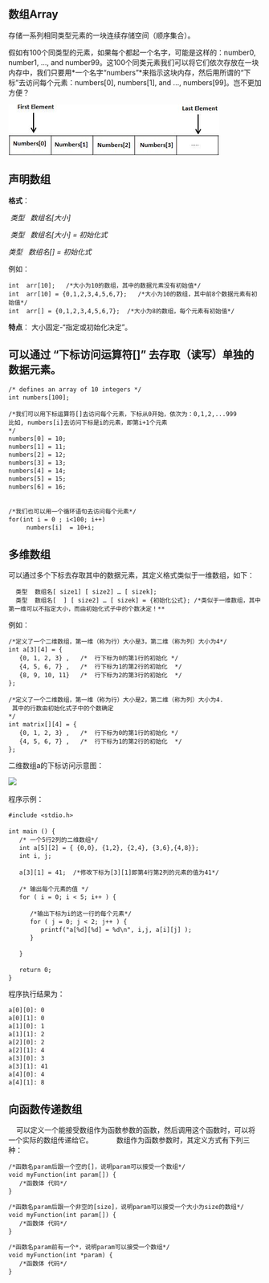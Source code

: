 ## 数组Array

存储一系列相同类型元素的一块连续存储空间（顺序集合）。

假如有100个同类型的元素，如果每个都起一个名字，可能是这样的：number0, number1, ..., and number99。这100个同类元素我们可以将它们依次存放在一块内存中，我们只要用*一个名字“numbers”*来指示这块内存，然后用所谓的“下标”去访问每个元素：numbers[0], numbers[1], and ..., numbers[99]。岂不更加方便？

![arrays](imgs/arrays.jpg)


## 声明数组

**格式**：

  *类型   数组名[大小]*
  
  *类型   数组名[大小] = 初始化式*
  
  *类型   数组名[] = 初始化式*          

例如：
```
int  arr[10];   /*大小为10的数组，其中的数据元素没有初始值*/
int  arr[10] = {0,1,2,3,4,5,6,7};   /*大小为10的数组，其中前8个数据元素有初始值*/
int  arr[] = {0,1,2,3,4,5,6,7};  /*大小为8的数组，每个元素有初始值*/
```

**特点**： 大小固定-“指定或初始化决定”。

## 可以通过 “下标访问运算符[]” 去存取（读写）单独的数据元素。

```
/* defines an array of 10 integers */
int numbers[100];

/*我们可以用下标运算符[]去访问每个元素，下标从0开始，依次为：0,1,2,...999
比如, numbers[i]去访问下标是i的元素，即第i+1个元素
*/
numbers[0] = 10;
numbers[1] = 11;
numbers[2] = 12;
numbers[3] = 13;
numbers[4] = 14;
numbers[5] = 15;
numbers[6] = 16;


/*我们也可以用一个循环语句去访问每个元素*/
for(int i = 0 ; i<100; i++)
     numbers[i]  = 10+i;
```

## 多维数组
可以通过多个下标去存取其中的数据元素，其定义格式类似于一维数组，如下：
```
  类型  数组名[ size1] [ size2] … [ sizek];
  类型  数组名[  ] [ size2] … [ sizek] = {初始化公式}; /*类似于一维数组，其中第一维可以不指定大小，而由初始化式子中的个数决定！**
```
例如：
```
/*定义了一个二维数组，第一维（称为行）大小是3，第二维（称为列）大小为4*/
int a[3][4] = {  
   {0, 1, 2, 3} ,   /*  行下标为0的第1行的初始化 */
   {4, 5, 6, 7} ,   /*  行下标为1的第2行的初始化  */
   {8, 9, 10, 11}   /*  行下标为2的第3行的初始化  */
};

/*定义了一个二维数组，第一维（称为行）大小是2，第二维（称为列）大小为4.
 其中的行数由初始化式子中的个数确定
*/
int matrix[][4] = {  
   {0, 1, 2, 3} ,   /*  行下标为0的第1行的初始化 */
   {4, 5, 6, 7} ,   /*  行下标为1的第2行的初始化  */  
};
```
二维数组a的下标访问示意图：

![](https://www.tutorialspoint.com/cprogramming/images/two_dimensional_arrays.jpg)

程序示例：

```
#include <stdio.h>
 
int main () {
   /* 一个5行2列的二维数组*/
   int a[5][2] = { {0,0}, {1,2}, {2,4}, {3,6},{4,8}};
   int i, j;
 
   a[3][1] = 41;  /*修改下标为[3][1]即第4行第2列的元素的值为41*/
   
   /* 输出每个元素的值 */
   for ( i = 0; i < 5; i++ ) {
   
      /*输出下标为i的这一行的每个元素*/
      for ( j = 0; j < 2; j++ ) {   
         printf("a[%d][%d] = %d\n", i,j, a[i][j] );
      }
      
   }
   
   return 0;
}
```
程序执行结果为：
```
a[0][0]: 0
a[0][1]: 0
a[1][0]: 1
a[1][1]: 2
a[2][0]: 2
a[2][1]: 4
a[3][0]: 3
a[3][1]: 41
a[4][0]: 4
a[4][1]: 8
```

## 向函数传递数组
  
     可以定义一个能接受数组作为函数参数的函数，然后调用这个函数时，可以将一个实际的数组传递给它。
     
    
    数组作为函数参数时，其定义方式有下列三种：
```
/*函数名param后跟一个空的[]，说明param可以接受一个数组*/
void myFunction(int param[]) {
   /*函数体 代码*/ 
}
```
```
/*函数名param后跟一个非空的[size]，说明param可以接受一个大小为size的数组*/
void myFunction(int param[]) {
   /*函数体 代码*/ 
}
```
```
/*函数名param前有一个*，说明param可以接受一个数组*/
void myFunction(int *param) {
   /*函数体 代码*/ 
}
```
 


